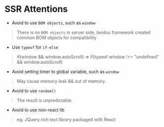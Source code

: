 # SSR Attentions

* Avoid to use `BOM objects`, such as `window`
> There is no `BOM objects` in server side, beidou framework created common BOM objects for compatibility

* Use `typeof` for `if-else`
> if(window && window.autoScroll) => if(typeof window !== "undefined" && window.autoScroll)

* Avoid setting timer to global variable, such as `window`
> May cause memory leak && out of memory.

* Avoid to use `random()`
> The result is unpredictable.

* Avoid to use non-react lib
> eg. JQuery rich text library packaged with React
